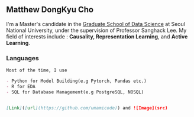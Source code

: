 ## Matthew DongKyu Cho

I'm a Master's candidate in the [Graduate School of Data Science](https://gsds.snu.ac.kr/) at Seoul National University, under the supervision of Professor Sanghack Lee. My field of interests include : **Causality, Representation Learning**, and **Active Learning**. 


### Languages


```markdown
Most of the time, I use

- Python for Model Building(e.g Pytorch, Pandas etc.) 
- R for EDA
- SQL for Database Management(e.g PostgreSQL, NOSQL)


[Link]([url](https://github.com/umamicode)) and ![Image](src)
```

